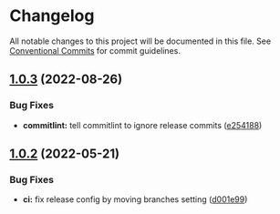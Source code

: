 # Changelog

All notable changes to this project will be documented in this file. See
[Conventional Commits](https://conventionalcommits.org) for commit guidelines.

## [1.0.3](https://github.com/LLK/scratch-semantic-release-config/compare/v1.0.2...v1.0.3) (2022-08-26)


### Bug Fixes

* **commitlint:** tell commitlint to ignore release commits ([e254188](https://github.com/LLK/scratch-semantic-release-config/commit/e254188550bdd1e0d89defebfcd6ddf1902e5928))

## [1.0.2](https://github.com/LLK/scratch-semantic-release-config/compare/v1.0.1...v1.0.2) (2022-05-21)


### Bug Fixes

* **ci:** fix release config by moving branches setting ([d001e99](https://github.com/LLK/scratch-semantic-release-config/commit/d001e991917c827bfe829707d2d35e8e60ba3c36))
